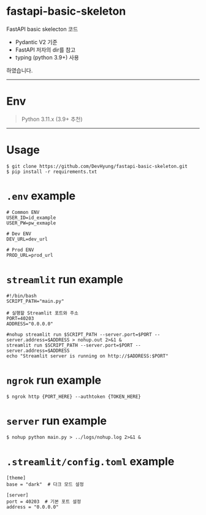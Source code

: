 # fastapi-basic-skeleton
FastAPI basic skelecton 코드 <br>
- Pydantic V2 기준
- FastAPI 저자의 dir를 참고
- typing (python 3.9+) 사용

 
하였습니다.

---
# Env
> Python 3.11.x (3.9+ 추천)
---
# Usage 
```shell
$ git clone https://github.com/DevHyung/fastapi-basic-skeleton.git
$ pip install -r requirements.txt
```

# `.env` example
```
# Common ENV 
USER_ID=id_example
USER_PW=pw_exmaple

# Dev ENV 
DEV_URL=dev_url

# Prod ENV
PROD_URL=prod_url
```

# `streamlit` run example
```shell
#!/bin/bash
SCRIPT_PATH="main.py"

# 실행할 Streamlit 포트와 주소
PORT=40203
ADDRESS="0.0.0.0"

#nohup streamlit run $SCRIPT_PATH --server.port=$PORT --server.address=$ADDRESS > nohup.out 2>&1 &
streamlit run $SCRIPT_PATH --server.port=$PORT --server.address=$ADDRESS
echo "Streamlit server is running on http://$ADDRESS:$PORT"
```

# `ngrok` run example
```shell
$ ngrok http {PORT_HERE} --authtoken {TOKEN_HERE}
```

# `server` run example
```shell
$ nohup python main.py > ../logs/nohup.log 2>&1 &
```

# `.streamlit/config.toml` example
```shell
[theme]
base = "dark"  # 다크 모드 설정

[server]
port = 40203  # 기본 포트 설정
address = "0.0.0.0"
```